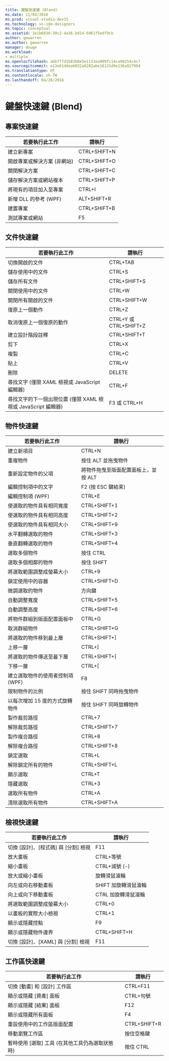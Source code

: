 ```yaml
---
title: 鍵盤快速鍵 (Blend)
ms.date: 11/04/2016
ms.prod: visual-studio-dev15
ms.technology: vs-ide-designers
ms.topic: conceptual
ms.assetid: 3a1b6830-30c2-4a36-bd14-6961f5edf9cb
author: gewarren
ms.author: gewarren
manager: douge
ms.workload:
- multiple
ms.openlocfilehash: abbfffd1b83b8e5e1133ea909fc14ca90254c4c7
ms.sourcegitcommit: e13e61ddea6032a8282abe16131d9e136a927984
ms.translationtype: HT
ms.contentlocale: zh-TW
ms.lasthandoff: 04/26/2018
---
```

# <a name="keyboard-shortcuts-in-blend"></a>鍵盤快速鍵 (Blend)
## <a name="project-shortcuts"></a>專案快速鍵

|若要執行此工作|請執行|
|----------------|-------------|
|建立新專案|CTRL+SHIFT+N|
|開啟專案或解決方案 (非網站)|CTRL+SHIFT+O|
|關閉解決方案|CTRL+SHIFT+C|
|儲存解決方案或網站複本|CTRL+SHIFT+P|
|將現有的項目加入至專案|CTRL+I|
|新增 DLL 的參考 (WPF)|ALT+SHIFT+R|
|建置專案|CTRL+SHIFT+B|
|測試專案或網站|F5|

## <a name="document-shortcuts"></a>文件快速鍵

|若要執行此工作|請執行|
|----------------|-------------|
|切換開啟的文件|CTRL+TAB|
|儲存使用中的文件|CTRL+S|
|儲存所有文件|CTRL+SHIFT+S|
|關閉使用中的文件|CTRL+W|
|關閉所有開啟的文件|CTRL+SHIFT+W|
|復原上一個動作|CTRL+Z|
|取消復原上一個復原的動作|CTRL+Y 或 CTRL+SHIFT+Z|
|建立設計階段註釋|CTRL+SHIFT+T|
|剪下|CTRL+X|
|複製|CTRL+C|
|貼上|CTRL+V|
|刪除|DELETE|
|尋找文字 (僅限 XAML 檢視或 JavaScript 編輯器)|CTRL+F|
|尋找文字的下一個出現位置 (僅限 XAML 檢視或 JavaScript 編輯器)|F3 或 CTRL+H|

## <a name="object-shortcuts"></a>物件快速鍵

|若要執行此工作|請執行|
|----------------|-------------|
|建立新項目|CTRL+N|
|重複物件|按住 ALT 並拖曳物件|
|重新設定物件的父項|將物件拖曳至版面配置面板上，並按 ALT|
|編輯控制項中的文字|F2 (按 ESC 鍵結束)|
|編輯控制項 (WPF)|CTRL+E|
|使選取的物件具有相同寬度|CTRL+SHIFT+1|
|使選取的物件具有相同高度|CTRL+SHIFT+2|
|使選取的物件具有相同大小|CTRL+SHIFT+9|
|水平翻轉選取的物件|CTRL+SHIFT+3|
|垂直翻轉選取的物件|CTRL+SHIFT+4|
|選取多個物件|按住 CTRL|
|選取多個相鄰的物件|按住 SHIFT|
|將選取範圍調整成螢幕大小|CTRL+9|
|鎖定使用中的容器|CTRL+SHIFT+D|
|微調選取的物件|方向鍵|
|自動調整寬度|CTRL+SHIFT+5|
|自動調整高度|CTRL+SHIFT+6|
|將物件群組到版面配置面板中|CTRL+G|
|取消群組物件|CTRL+SHIFT+G|
|將選取的物件移到最上層|CTRL+SHIFT+]|
|上移一層|CTRL+]|
|將選取的物件傳送至最下層|CTRL+SHIFT+[|
|下移一層|CTRL+[|
|建立選取物件的使用者控制項 (WPF)|F8|
|限制物件的比例|按住 SHIFT 同時拖曳物件|
|以每次增加 15 度的方式旋轉物件|按住 SHIFT 同時旋轉物件|
|製作裁剪路徑|CTRL+7|
|解除裁剪路徑|CTRL+SHIFT+7|
|製作複合路徑|CTRL+8|
|解除複合路徑|CTRL+SHIFT+8|
|鎖定選取|CTRL+L|
|解除鎖定所有的物件|CTRL+SHIFT+L|
|顯示選取|CTRL+T|
|隱藏選取|CTRL+3|
|選取所有物件|CTRL+A|
|清除選取所有物件|CTRL+SHIFT+A|

## <a name="view-shortcuts"></a>檢視快速鍵

|若要執行此工作|請執行|
|----------------|-------------|
|切換 [設計]、[程式碼] 與 [分割] 檢視|F11|
|放大畫板|CTRL+等號|
|縮小畫板|CTRL+減號 (-)|
|放大或縮小畫板|旋轉滑鼠滾輪|
|向左或向右移動畫板|SHIFT 加旋轉滑鼠滾輪|
|向上或向下移動畫板|CTRL 加旋轉滑鼠滾輪|
|將選取範圍調整成螢幕大小|CTRL+0|
|以畫板的實際大小檢視|CTRL+1|
|顯示或隱藏控點|F9|
|顯示或隱藏物件邊界|CTRL+SHIFT+H|
|切換 [設計]、[XAML] 與 [分割] 檢視|F11|

## <a name="workspace-shortcuts"></a>工作區快速鍵

|若要執行此工作|請執行|
|----------------|-------------|
|切換 [動畫] 和 [設計] 工作區|CTRL+F11|
|顯示或隱藏 [資產] 面板|CTRL+句號|
|顯示或隱藏 [結果] 面板|F12|
|顯示或隱藏所有面板|F4|
|重設使用中的工作區版面配置|CTRL+SHIFT+R|
|移動瀏覽工作區|按住空格鍵|
|暫時使用 [選取] 工具 (在其他工具仍為選取狀態時)|按住 CTRL|
